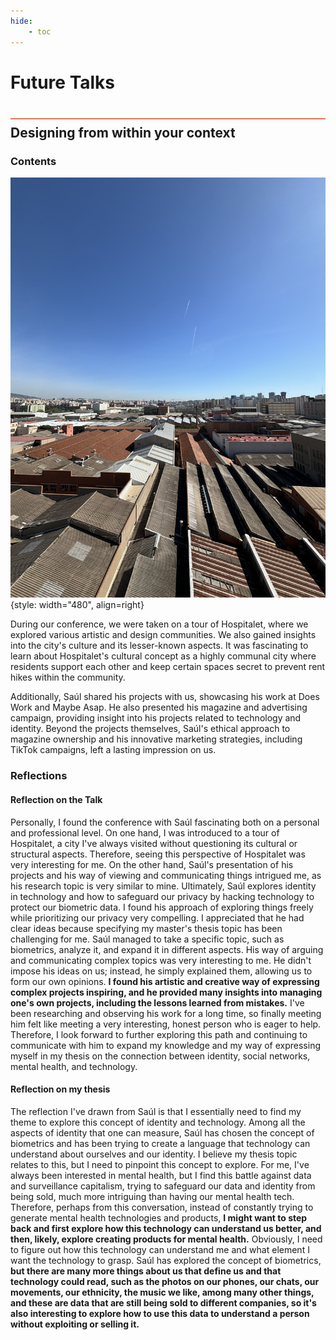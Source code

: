 ```yaml
---
hide:
    - toc
---
```


# Future Talks
<div style="height:2px; background-color: #E17858; margin-top: 40px; margin-bottom: -20px;"></div>

## Designing from within your context

###  Contents
![](../../images\term3\FutureTalks\IMG_3520.JPEG){style: width="480", align=right}

During our conference, we were taken on a tour of Hospitalet, where we explored various artistic and design communities. We also gained insights into the city's culture and its lesser-known aspects. It was fascinating to learn about Hospitalet's cultural concept as a highly communal city where residents support each other and keep certain spaces secret to prevent rent hikes within the community.

Additionally, Saúl shared his projects with us, showcasing his work at Does Work and Maybe Asap. He also presented his magazine and advertising campaign, providing insight into his projects related to technology and identity. Beyond the projects themselves, Saúl's ethical approach to magazine ownership and his innovative marketing strategies, including TikTok campaigns, left a lasting impression on us.


###  Reflections
####  Reflection on the Talk

Personally, I found the conference with Saúl fascinating both on a personal and professional level. On one hand, I was introduced to a tour of Hospitalet, a city I've always visited without questioning its cultural or structural aspects. Therefore, seeing this perspective of Hospitalet was very interesting for me. 
On the other hand, Saúl's presentation of his projects and his way of viewing and communicating things intrigued me, as his research topic is very similar to mine. Ultimately, Saúl explores identity in technology and how to safeguard our privacy by hacking technology to protect our biometric data. I found his approach of exploring things freely while prioritizing our privacy very compelling. I appreciated that he had clear ideas because specifying my master's thesis topic has been challenging for me. Saúl managed to take a specific topic, such as biometrics, analyze it, and expand it in different aspects. His way of arguing and communicating complex topics was very interesting to me. He didn't impose his ideas on us; instead, he simply explained them, allowing us to form our own opinions. **I found his artistic and creative way of expressing complex projects inspiring, and he provided many insights into managing one's own projects, including the lessons learned from mistakes.** I've been researching and observing his work for a long time, so finally meeting him felt like meeting a very interesting, honest person who is eager to help. Therefore, I look forward to further exploring this path and continuing to communicate with him to expand my knowledge and my way of expressing myself in my thesis on the connection between identity, social networks, mental health, and technology.

####  Reflection on my thesis
The reflection I've drawn from Saúl is that I essentially need to find my theme to explore this concept of identity and technology. Among all the aspects of identity that one can measure, Saúl has chosen the concept of biometrics and has been trying to create a language that technology can understand about ourselves and our identity. I believe my thesis topic relates to this, but I need to pinpoint this concept to explore. For me, I've always been interested in mental health, but I find this battle against data and surveillance capitalism, trying to safeguard our data and identity from being sold, much more intriguing than having our mental health tech. Therefore, perhaps from this conversation, instead of constantly trying to generate mental health technologies and products, **I might want to step back and first explore how this technology can understand us better, and then, likely, explore creating products for mental health.** Obviously, I need to figure out how this technology can understand me and what element I want the technology to grasp. Saúl has explored the concept of biometrics, **but there are many more things about us that define us and that technology could read, such as the photos on our phones, our chats, our movements, our ethnicity, the music we like, among many other things, and these are data that are still being sold to different companies, so it's also interesting to explore how to use this data to understand a person without exploiting or selling it.**